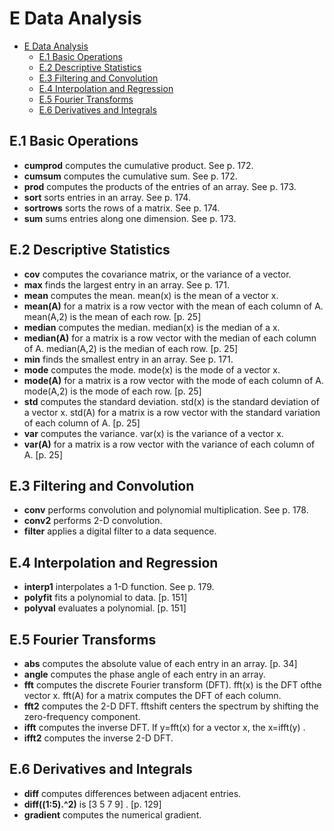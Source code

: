 
# E Data Analysis


<!-- toc orderedList:0 depthFrom:1 depthTo:6 -->

* [E Data Analysis](#e-data-analysis)
  * [E.1 Basic Operations](#e1-basic-operations)
  * [E.2 Descriptive Statistics](#e2-descriptive-statistics)
  * [E.3 Filtering and Convolution](#e3-filtering-and-convolution)
  * [E.4 Interpolation and Regression](#e4-interpolation-and-regression)
  * [E.5 Fourier Transforms](#e5-fourier-transforms)
  * [E.6 Derivatives and Integrals](#e6-derivatives-and-integrals)

<!-- tocstop -->


## E.1 Basic Operations

* **cumprod** computes the cumulative product. See p. 172.  
* **cumsum** computes the cumulative sum. See p. 172.  
* **prod** computes the products of the entries of an array. See p. 173.  
* **sort** sorts entries in an array. See p. 174.  
* **sortrows** sorts the rows of a matrix. See p. 174.  
* **sum** sums entries along one dimension. See p. 173.  

## E.2 Descriptive Statistics

* **cov** computes the covariance matrix, or the variance of a vector.  
* **max** finds the largest entry in an array. See p. 171.  
* **mean** computes the mean. mean(x) is the mean of a vector x.  
* **mean(A)** for a matrix is a row vector with the mean of each column of A. mean(A,2) is the mean of each row. [p. 25]  
* **median** computes the median. median(x) is the median of a x.  
* **median(A)** for a matrix is a row vector with the median of each column of A. median(A,2) is the median of each row. [p. 25]  
* **min** finds the smallest entry in an array. See p. 171.  
* **mode** computes the mode. mode(x) is the mode of a vector x.  
* **mode(A)** for a matrix is a row vector with the mode of each column of A. mode(A,2) is the mode of each row. [p. 25]  
* **std** computes the standard deviation. std(x) is the standard deviation of a vector x. std(A) for a matrix is a row vector with the standard variation of each column of A. [p. 25]  
* **var** computes the variance. var(x) is the variance of a vector x.  
* **var(A)** for a matrix is a row vector with the variance of each column of A. [p. 25]  

## E.3 Filtering and Convolution

* **conv** performs convolution and polynomial multiplication. See p. 178.  
* **conv2** performs 2-D convolution.  
* **filter** applies a digital filter to a data sequence.  

## E.4 Interpolation and Regression

* **interp1** interpolates a 1-D function. See p. 179.  
* **polyfit** fits a polynomial to data. [p. 151]  
* **polyval** evaluates a polynomial. [p. 151]  

## E.5 Fourier Transforms

* **abs** computes the absolute value of each entry in an array. [p. 34]  
* **angle** computes the phase angle of each entry in an array.  
* **fft** computes the discrete Fourier transform (DFT). fft(x) is the DFT ofthe vector x. fft(A) for a matrix computes the DFT of each column.  
* **fft2** computes the 2-D DFT. fftshift centers the spectrum by shifting the zero-frequency component.  
* **ifft** computes the inverse DFT. If y=fft(x) for a vector x, the x=ifft(y) .  
* **ifft2** computes the inverse 2-D DFT.  

## E.6 Derivatives and Integrals

* **diff** computes differences between adjacent entries.  
* **diff((1:5).^2)** is [3 5 7 9] . [p. 129]  
* **gradient** computes the numerical gradient.  


```python

```
